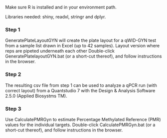 
Make sure R is installed and in your environment path.

Libraries needed: shiny, readxl, stringr and dplyr.

### Step 1
GeneratePlateLayoutGYN will create the plate layout for a qWID-GYN test from a sample list drawn in Excel (up to 42 samples).
Layout version where reps are pipeted underneath each other
Double-click GeneratePlatelayoutGYN.bat (or a short-cut thereof), and follow instructions in the browser.

### Step 2
The resulting csv file from step 1 can be used to analyze a qPCR run (with correct layout) from a Quantstudio 7 with the Design & Analysis Software 2.5.0 (Applied Biosystms TM).

### Step 3
Use CalculatePMRGyn to estimate Percentage Methylated Reference (PMR) values for the individual targets.
Double-click CalculatePMRGyn.bat (or a short-cut thereof), and follow instructions in the browser.